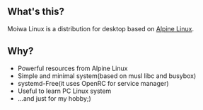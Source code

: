 ## What's this?

Moiwa Linux is a distribution for desktop based on [Alpine Linux](https://alpinelinux.org/).

## Why?

* Powerful resources from Alpine Linux
* Simple and minimal system(based on musl libc and busybox)
* systemd-Free(it uses OpenRC for service manager)
* Useful to learn PC Linux system
* ...and just for my hobby;)

